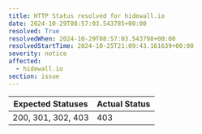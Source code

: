 ```yaml
---
title: HTTP Status resolved for hidewall.io
date: 2024-10-29T08:57:03.543785+00:00
resolved: True
resolvedWhen: 2024-10-29T08:57:03.543798+00:00
resolvedStartTime: 2024-10-25T21:09:43.161639+00:00
severity: notice
affected:
  - hidewall.io
section: issue
---
```


| Expected Statuses | Actual Status  |
|-------------------|----------------|
| 200, 301, 302, 403 | 403 |

